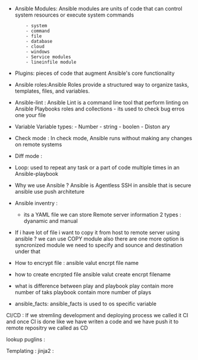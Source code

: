 - Ansible Modules: Ansible modules are units of code that can control system resources or execute system commands
         
          - system 
          - command
          - file
          - database 
          - cloud 
          - windows 
          - Service modules
          - lineinfile module 

- Plugins: pieces of code that augment Ansible's core functionality
- Ansible roles:Ansible Roles provide a structured way to organize tasks, templates, files, and variables.
- Ansible-lint : Ansible Lint is a command line tool that perform linting on Ansible Playbooks roles and collections 
              - its used to check bug erros one your file 
- Variable 
      Variable types: 
             -  Number
             - string 
             - boolen
             - Diston ary 
              
- Check mode : In check mode, Ansible runs without making any changes on remote systems
- Diff mode : 

- Loop:  used to repeat any task or a part of code multiple times in an Ansible-playbook


- Why we use Ansible ?
    Ansible is Agentless 
    SSH in ansible that is secure 
    ansible use push architeture

 
- Ansible inventry :
    - its a YAML file we can store Remote server information
      2 types :
        dyanamic and manual

- If i have lot of file i want to copy it from host to remote server using ansible ?
    we can use COPY module also there are one more option is syncronized module we need to specify and sounce and destination under that

- How to encrypt file :   ansible valut encrpt file name 

- how to create encrpted file 
   ansible valut create encrpt filename 

- what is difference between play and playbook
   play contain more number of taks 
   playbook contain more number of plays 
   
- ansible_facts: ansible_facts is used to os specific variable  

 CI/CD  : If we stremling development and deploying process we called it CI and once CI is done like we have writen a code and we have push it to remote repositry we called as CD 
 
 lookup puglins : 


Templating : 
jinja2 : 

